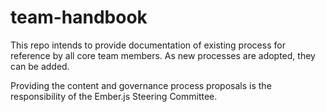 # team-handbook

This repo intends to provide documentation of existing process for reference by all core team members. As new processes are adopted, they can be added. 

Providing the content and governance process proposals is the responsibility of the Ember.js Steering Committee. 


